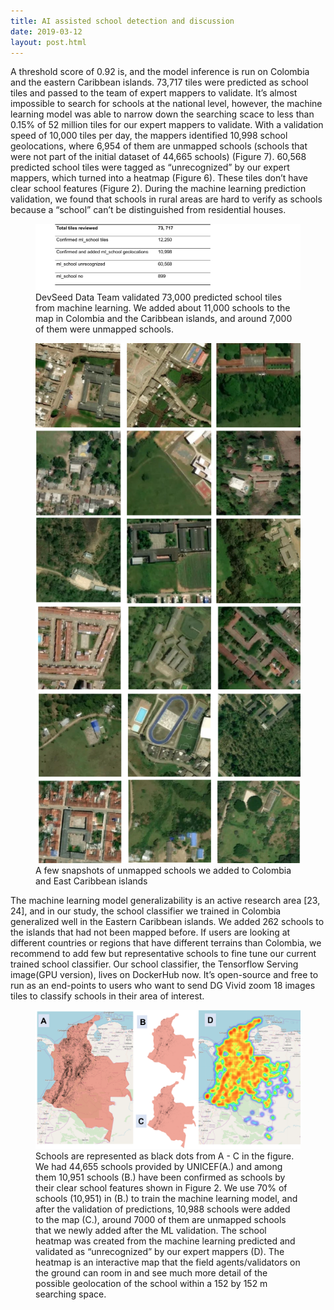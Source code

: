 ```yaml
---
title: AI assisted school detection and discussion
date: 2019-03-12
layout: post.html
---
```

A  threshold score of 0.92 is, and the model inference is run on Colombia and the eastern Caribbean islands. 73,717 tiles were predicted as school tiles and passed to the team of expert mappers to validate. It’s almost impossible to search for schools at the national level, however, the machine learning model was able to narrow down the searching scace to less than 0.15% of 52 million tiles for our expert mappers to validate. With a validation speed of 10,000 tiles per day, the mappers identified 10,998 school geolocations, where 6,954 of them are unmapped schools (schools that were not part of the initial dataset of 44,665 schools) (Figure 7). 60,568 predicted school tiles were tagged as “unrecognized” by our expert mappers, which turned into a heatmap (Figure 6). These tiles  don’t have clear school features (Figure 2). During the machine learning prediction validation, we found that schools in rural areas are hard to verify as schools because a “school” can’t be distinguished from residential houses.

<figure class="align-center">
	<img src="/assets/graphics/content/results/table-2.png" alt="The predicted school from machine learning" />
	<figcaption> DevSeed Data Team validated 73,000 predicted school tiles from machine learning. We added about 11,000 schools to the map in Colombia and the Caribbean islands, and around 7,000 of them were unmapped schools. </figcaption>
</figure>

<figure class="align-center">
	<img src="/assets/graphics/content/results/new_schoos.png" alt="New Schools" />
	<figcaption>A few snapshots of unmapped schools we added to Colombia and East Caribbean islands</figcaption>
</figure>


The machine learning model generalizability is an active research area [23, 24], and in our study, the school classifier we trained in Colombia generalized well in the Eastern Caribbean islands. We added 262 schools to the islands that had not been mapped before. If users are looking at different countries or regions that have different terrains than Colombia, we recommend to add few but representative schools to fine tune our current trained school classifier.  Our school classifier, the Tensorflow Serving image(GPU version), lives on DockerHub now. It’s open-source and free to run as an end-points to users who want to send DG Vivid zoom 18 images tiles to classify schools in their area of interest.


<figure class="align-center">
	<img src="/assets/graphics/content/results/outputs_schools_2.png" alt="The predicted school from machine learning" />
	<figcaption> Schools are represented as black dots from A - C in the figure. We had 44,655 schools provided by UNICEF(A.) and among them 10,951 schools  (B.) have been confirmed as schools by their clear school features shown in Figure 2. We use 70% of schools (10,951) in (B.)  to train the machine learning model, and after the validation of predictions, 10,988 schools were added to the map (C.), around 7000 of them are unmapped schools that we newly added after the ML validation. The school heatmap was created from the machine learning predicted and validated as “unrecognized” by our expert mappers (D). The heatmap is an interactive map that the field agents/validators on the ground can room in and see much more detail of the possible geolocation of the school  within a 152 by 152 m searching space. </figcaption>
</figure>
